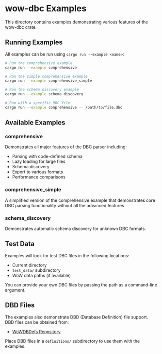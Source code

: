 # wow-dbc Examples

This directory contains examples demonstrating various features of the wow-dbc crate.

## Running Examples

All examples can be run using `cargo run --example <name>`:

```bash
# Run the comprehensive example
cargo run --example comprehensive

# Run the simple comprehensive example
cargo run --example comprehensive_simple

# Run the schema discovery example
cargo run --example schema_discovery

# Run with a specific DBC file
cargo run --example comprehensive -- /path/to/file.dbc
```

## Available Examples

### comprehensive

Demonstrates all major features of the DBC parser including:

- Parsing with code-defined schema
- Lazy loading for large files
- Schema discovery
- Export to various formats
- Performance comparisons

### comprehensive_simple

A simplified version of the comprehensive example that demonstrates core DBC parsing functionality without all the advanced features.

### schema_discovery

Demonstrates automatic schema discovery for unknown DBC formats.

## Test Data

Examples will look for test DBC files in the following locations:

- Current directory
- `test_data/` subdirectory
- WoW data paths (if available)

You can provide your own DBC files by passing the path as a command-line argument.

## DBD Files

The examples also demonstrate DBD (Database Definition) file support. DBD files can be obtained from:

- [WoWDBDefs Repository](https://github.com/wowdev/WoWDBDefs)

Place DBD files in a `definitions/` subdirectory to use them with the examples.
